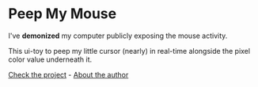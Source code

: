 # Peep My Mouse

I've **demonized** my computer publicly exposing the mouse activity.

This ui-toy to peep my little cursor (nearly) in real-time alongside the pixel color value underneath it.

[Check the project](https://fabiofranchino.com/peep_my_mouse) - [About the author](https://fabiofranchino.com/blog)